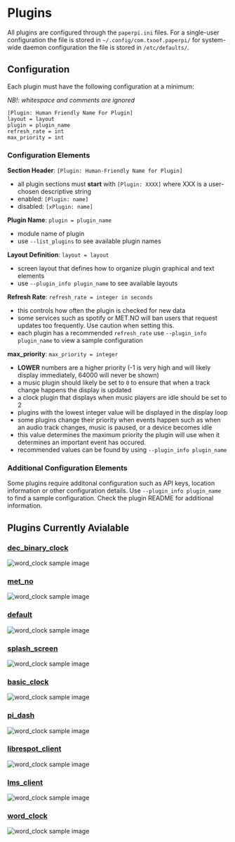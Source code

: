 # Plugins
All plugins are configured through the `paperpi.ini` files. For a single-user configuration the file is stored in `~/.config/com.txoof.paperpi/` for system-wide daemon configuration the file is stored in `/etc/defaults/`.


## Configuration
Each plugin must have the following configuration at a minimum:

*NB!: whitespace and comments are ignored*
```
[Plugin: Human Friendly Name For Plugin]
layout = layout
plugin = plugin_name
refresh_rate = int
max_priority = int
```

### Configuration Elements
**Section Header**: `[Plugin: Human-Friendly Name for Plugin]`
* all plugin sections must **start** with `[Plugin: XXXX]` where XXX is a user-chosen descriptive string
* enabled: `[Plugin: name]`
* disabled: `[xPlugin: name]`

**Plugin Name**: `plugin = plugin_name`
* module name of plugin
* use `--list_plugins` to see available plugin names

**Layout Definition**: `layout = layout`
* screen layout that defines how to organize plugin graphical and text elements
* use `--plugin_info plugin_name` to see available layouts

**Refresh Rate**: `refresh_rate = integer in seconds`
* this controls how often the plugin is checked for new data
* some services such as spotify or MET.NO will ban users that request updates too frequently. Use caution when setting this.
* each plugin has a recommended `refresh_rate` use `--plugin_info plugin_name` to view a sample configuration

**max_priority**: `max_priority = integer`
* **LOWER** numbers are a higher priority (-1 is very high and will likely display immediately, 64000 will never be shown)
* a music plugin should likely be set to `0` to ensure that when a track change happens the display is updated
* a clock plugin that displays when music players are idle should be set to 2
* plugins with the lowest integer value will be displayed in the display loop
* some plugins change their priority when events happen such as when an audio track changes, music is paused, or a device becomes idle
* this value determines the maximum priority the plugin will use when it determines an important event has occured.
* recommended values can be found by using `--plugin_info plugin_name`


### Additional Configuration Elements
Some plugins require additonal configuration such as API keys, location information or other configuration details. Use `--plugin_info plugin_name` to find a sample configuration. Check the plugin README for additional information.

## Plugins Currently Avialable
### [dec_binary_clock](./paperpi/plugins/dec_binary_clock/README.md)
![word_clock sample image](./paperpi/plugins/dec_binary_clock/dec_binary_clock_sample.png)

### [met_no](./paperpi/plugins/met_no/README.md)
![word_clock sample image](./paperpi/plugins/met_no/met_no_sample.png)

### [default](./paperpi/plugins/default/README.md)
![word_clock sample image](./paperpi/plugins/default/default_sample.png)

### [splash_screen](./paperpi/plugins/splash_screen/README.md)
![word_clock sample image](./paperpi/plugins/splash_screen/splash_screen_sample.png)

### [basic_clock](./paperpi/plugins/basic_clock/README.md)
![word_clock sample image](./paperpi/plugins/basic_clock/basic_clock_sample.png)

### [pi_dash](./paperpi/plugins/pi_dash/README.md)
![word_clock sample image](./paperpi/plugins/pi_dash/pi_dash_sample.png)

### [librespot_client](./paperpi/plugins/librespot_client/README.md)
![word_clock sample image](./paperpi/plugins/librespot_client/librespot_client_sample.png)

### [lms_client](./paperpi/plugins/lms_client/README.md)
![word_clock sample image](./paperpi/plugins/lms_client/lms_client_sample.png)

### [word_clock](./paperpi/plugins/word_clock/README.md)
![word_clock sample image](./paperpi/plugins/word_clock/word_clock_sample.png)

